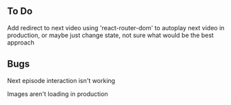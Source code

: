 ## To Do

Add redirect to next video using 'react-router-dom' to autoplay next video in production, or maybe just change state, not sure what would be the best approach

## Bugs

Next episode interaction isn't working

Images aren't loading in production
